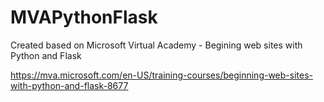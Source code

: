 # MVAPythonFlask
Created based on Microsoft Virtual Academy - Begining web sites with Python and Flask 

https://mva.microsoft.com/en-US/training-courses/beginning-web-sites-with-python-and-flask-8677
